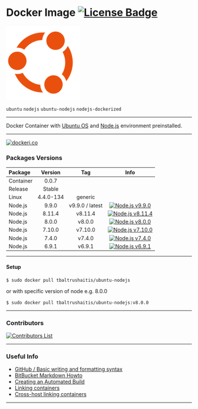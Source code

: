 # Docker Image [![License Badge](https://images.microbadger.com/badges/license/tbaltrushaitis/ubuntu-nodejs.svg)](https://microbadger.com/images/tbaltrushaitis/ubuntu-nodejs "")

![Ubuntu Logo](https://raw.githubusercontent.com/docker-library/docs/01c12653951b2fe592c1f93a13b4e289ada0e3a1/ubuntu/logo.png)

`ubuntu` `nodejs` `ubuntu-nodejs` `nodejs-dockerized`

---

Docker Container with [Ubuntu OS](https://www.ubuntu.com "Ubuntu official") and [Node.js](https://nodejs.org "Node Foundation") environment preinstalled.

---

[![dockeri.co](http://dockeri.co/image/tbaltrushaitis/ubuntu-nodejs)](https://hub.docker.com/r/tbaltrushaitis/ubuntu-nodejs/)

### Packages Versions ###

 Package | Version  | Tag | Info |
:--------|:--------:|:---:|:----:|
 Container | 0.0.7 |  |
 Release | Stable |  |
 Linux   | 4.4.0-134 | generic |
 Node.js | 9.9.0 | v9.9.0 / latest | [![Node.js v9.9.0](https://images.microbadger.com/badges/image/tbaltrushaitis/ubuntu-nodejs:v9.9.0.svg)](https://microbadger.com/images/tbaltrushaitis/ubuntu-nodejs:v9.9.0 "")
 Node.js | 8.11.4 | v8.11.4 | [![Node.js v8.11.4](https://images.microbadger.com/badges/image/tbaltrushaitis/ubuntu-nodejs:v8.11.4.svg)](https://microbadger.com/images/tbaltrushaitis/ubuntu-nodejs:v8.11.4 "")
 Node.js | 8.0.0 | v8.0.0 | [![Node.js v8.0.0](https://images.microbadger.com/badges/image/tbaltrushaitis/ubuntu-nodejs:v8.0.0.svg)](https://microbadger.com/images/tbaltrushaitis/ubuntu-nodejs:v8.0.0 "")
 Node.js | 7.10.0 | v7.10.0 | [![Node.js v7.10.0](https://images.microbadger.com/badges/image/tbaltrushaitis/ubuntu-nodejs:v7.10.0.svg)](https://microbadger.com/images/tbaltrushaitis/ubuntu-nodejs:v7.10.0 "")
 Node.js | 7.4.0 | v7.4.0 | [![Node.js v7.4.0](https://images.microbadger.com/badges/image/tbaltrushaitis/ubuntu-nodejs:v7.4.0.svg)](https://microbadger.com/images/tbaltrushaitis/ubuntu-nodejs:v7.4.0 "")
 Node.js | 6.9.1 | v6.9.1 | [![Node.js v6.9.1](https://images.microbadger.com/badges/image/tbaltrushaitis/ubuntu-nodejs:v6.9.1.svg)](https://microbadger.com/images/tbaltrushaitis/ubuntu-nodejs:v6.9.1 "")

---

#### Setup ####

```shell
$ sudo docker pull tbaltrushaitis/ubuntu-nodejs
```
or with specific version of node e.g. 8.0.0
```shell
$ sudo docker pull tbaltrushaitis/ubuntu-nodejs:v8.0.0
```

---

### Contributors ###

[![Contributors List](https://img.shields.io/github/contributors/tbaltrushaitis/mp3web.svg)](https://github.com/tbaltrushaitis/mp3web/graphs/contributors)

---

### Useful Info ###

 - [GitHub / Basic writing and formatting syntax](https://help.github.com/articles/basic-writing-and-formatting-syntax/)
 - [BitBucket Markdown Howto](https://bitbucket.org/tutorials/markdowndemo)
 - [Creating an Automated Build](https://docs.docker.com/docker-hub/builds/)
 - [Linking containers](https://docs.docker.com/engine/userguide/networking/default_network/dockerlinks.md)
 - [Cross-host linking containers](https://docs.docker.com/engine/admin/ambassador_pattern_linking.md)

---
